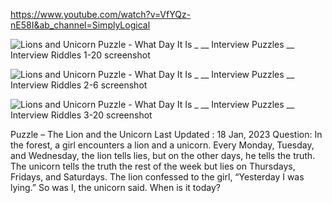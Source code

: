 https://www.youtube.com/watch?v=VfYQz-nE58I&ab_channel=SimplyLogical

![Lions and Unicorn Puzzle - What Day It Is _ __ Interview Puzzles __ Interview Riddles 1-20 screenshot](https://github.com/user-attachments/assets/7de3bc6f-c08b-4606-8622-421c2facc869)

![Lions and Unicorn Puzzle - What Day It Is _ __ Interview Puzzles __ Interview Riddles 2-6 screenshot](https://github.com/user-attachments/assets/7dc5efa1-8574-4814-a7d1-eeef82f22c02)

![Lions and Unicorn Puzzle - What Day It Is _ __ Interview Puzzles __ Interview Riddles 3-20 screenshot](https://github.com/user-attachments/assets/9c61d226-fb65-4859-90ad-83e7012e4f62)




Puzzle – The Lion and the Unicorn
Last Updated : 18 Jan, 2023
Question: 
In the forest, a girl encounters a lion and a unicorn. Every Monday, Tuesday, and Wednesday, the lion tells lies, but on the other days, he tells the truth. The unicorn tells the truth the rest of the week but lies on Thursdays, Fridays, and Saturdays. The lion confessed to the girl, “Yesterday I was lying.” So was I, the unicorn said. When is it today?
